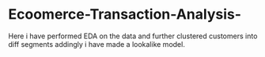 # Ecoomerce-Transaction-Analysis-
Here i have performed EDA on the data and further clustered customers into diff segments addingly i have made a lookalike model. 
